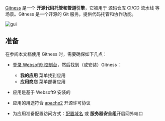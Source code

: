 [Gitness](https://gitness.com/) 是一个 **开源代码托管和管道引擎**，它被用于 源码仓库 CI/CD 流水线  等场景。Gitness 是一个开源的 Git 服务，提供代码托管和协作功能。


![gui](https://libs.websoft9.com/Websoft9/DocsPicture/zh/gitness/gitness-gui-websoft9.png)


## 准备

在参阅本文档使用 Gitness 时，需要确保如下几点：

- [登录 Websoft9 控制台](./login-console)，然后找到（或安装）Gitness：
  - **我的应用** 菜单找到应用 
  - **应用商店** 菜单部署应用

- 应用是基于 Websoft9 安装的


- 应用的用途符合 [apache2](https://opensource.org/licenses/Apache-2.0) 开源许可协议


- 为应用准备配置访问方式：[配置域名](./domain-set) 或 **服务器安全组**开启网外端口